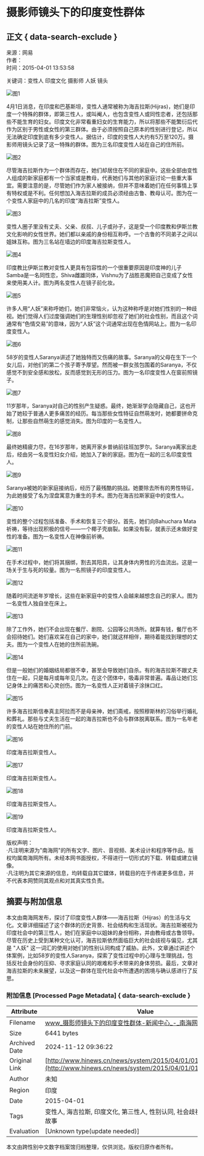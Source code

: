 # 摄影师镜头下的印度变性群体

## 正文 { data-search-exclude }


来源：网易  
作者：  
时间：2015-04-01 13:53:58  

关键词：变性人 印度文化 摄影师 人妖 镜头  

![图1](http://www.hinews.cn/news/images/d_xux.jpg)

4月1日消息，在印度和巴基斯坦，变性人通常被称为海吉拉斯(Hijras)，她们是印度一个特殊的群体，即第三性人，或叫阉人，也包含变性人或同性恋者，还包括那些不能生育的妇女。印度文化非常看重妇女的生育能力，所以将那些不能繁衍后代作为区别于男性或女性的第三群体。由于必须按照自己原本的性别进行登记，所以无法确定印度到底有多少变性人。据估计，印度的变性人大约有5万至120万。摄影师用镜头记录了这一特殊的群体。图为三名印度变性人站在自己的住所前。

![图2](http://www.hinews.cn/pic/0/17/12/57/17125755_924045.jpg)

尽管海吉拉斯作为一个群体而存在，她们却居住在不同的家庭中。这些全部由变性人组成的新家庭都有一个当家或是教母，代表她们与其他的家庭讨论一些重大事宜。需要注意的是，尽管她们作为家人被接纳，但并不意味着她们在任何事情上享有特权或是不利。任何想加入海吉拉斯的成员必须经由古鲁、教母认可。图为在一个变性人家庭中的几名的印度“海吉拉斯”变性人。

![图3](http://www.hinews.cn/pic/0/17/12/57/17125756_177585.jpg)

变性人圈子里没有丈夫、父亲、叔叔、儿子或孙子，这是受一个印度教和伊斯兰教文化影响的女性世界。她们都以亲戚的身份相互称呼。一个古鲁的不同弟子之间以姐妹互称。图为三名站在墙边的印度海吉拉斯变性人。

![图4](http://www.hinews.cn/pic/0/17/12/57/17125757_732146.jpg)

印度教比伊斯兰教对变性人更具有包容性的一个很重要原因是印度神的儿子Samba是一名同性恋，Shiva雌雄同体，Vishnu为了战胜恶魔把自己变成了女性来使用美人计。图为两名变性人在镜子前化妆。

![图5](http://www.hinews.cn/pic/0/17/12/57/17125758_968746.jpg)

许多人用“人妖”来称呼她们，她们非常恼火，认为这种称呼是对她们性别的一种歧视。她们觉得人们过度强调她们的生理性别却忽视了她们的社会性别，而且这个词通常有“色情交易”的意味，因为“人妖”这个词通常出现在色情网站上。图为一名印度变性人。

![图6](http://www.hinews.cn/pic/0/17/12/57/17125759_314685.jpg)

58岁的变性人Saranya讲述了她独特而又伤痛的故事。Saranya的父母在生下一个女儿后，对他们的第二个孩子寄予厚望。然而被一群女孩包围着的Saranya，不仅感觉不到安全感和放松，反而感觉到无形的压力。图为一名印度变性人在窗前照镜子。

![图7](http://www.hinews.cn/pic/0/17/12/57/17125760_628695.jpg)

11岁那年，Saranya对自己的性别产生疑惑。最终，她渐渐学会隐藏自己，这也开始了她较于普通人更多痛苦的经历。每当那些女性特征自然萌发时，她都要拼命克制，让那些自然萌生的感觉消失。图为印度的一名变性人。

![图8](http://www.hinews.cn/pic/0/17/12/57/17125761_994056.jpg)

最终她精疲力尽，在16岁那年，她离开家乡普纳前往班加罗尔。Saranya离家出走后，经由另一名变性妇女介绍，她加入了新的家庭。图为在一起的三名印度变性人。

![图9](http://www.hinews.cn/pic/0/17/12/57/17125762_445486.jpg)

Saranya被她的新家庭接纳后，经历了最残酷的挑战。她要除去所有的男性特征，为此她接受了名为涅盘寓意为重生的手术。图为在海吉拉斯家庭中的变性人。

![图10](http://www.hinews.cn/pic/0/17/12/57/17125763_512661.jpg)

变性的整个过程包括准备、手术和恢复三个部分。首先，她们向Bahuchara Mata祈祷，等待出现积极的信号——一个椰子壳崩裂。如果没有裂，就表示还未做好变性的准备。图为一名变性人在神像前祈祷。

![图11](http://www.hinews.cn/pic/0/17/12/57/17125764_999471.jpg)

在手术过程中，她们将其捆绑，割去其阳具，让其身体内男性的污血流出。这是一场关于生与死的较量。图为一名照镜子的印度变性人。

![图12](http://www.hinews.cn/pic/0/17/12/57/17125765_567371.jpg)

随着时间流逝年岁增长，这些在新家庭中的变性人会越来越想念自己的家人。图为一名变性人独自坐在床上。

![图13](http://www.hinews.cn/pic/0/17/12/57/17125766_386367.jpg)

除了工作外，她们不会出现在餐厅、剧院、公园等公共场所。就算有钱，餐厅也不会招待她们。她们喜欢呆在自己的家中，她们就这样相伴，期待着能找到理想的丈夫。图为一个变性人在她的住所前洗碗。

![图14](http://www.hinews.cn/pic/0/17/12/57/17125767_984881.jpg)

但是一般她们的婚姻结局都很不幸，甚至会导致她们自杀。有的海吉拉斯不跟丈夫住在一起，只是每月或每年见几次。在这个团体中，吸毒非常普遍。毒品让她们忘记身体上的痛苦和心灵创伤。图为一名变性人正对着镜子涂抹口红。

![图15](http://www.hinews.cn/pic/0/17/12/57/17125768_677900.jpg)

许多海吉拉斯信奉真主阿拉而不是母亲神，她们斋戒，按照穆斯林的习俗举行婚礼和葬礼。那些与丈夫生活在一起的海吉拉斯也不会与群体脱离联系。图为一名年老的变性人站在她住所的门前。

![图16](http://www.hinews.cn/pic/0/17/12/57/17125769_252339.jpg)

印度海吉拉斯变性人。

![图17](http://www.hinews.cn/pic/0/17/12/57/17125770_950579.jpg)

印度海吉拉斯变性人。

![图18](http://www.hinews.cn/pic/0/17/12/57/17125771_774861.jpg)

印度海吉拉斯变性人。

![图19](http://www.hinews.cn/pic/0/17/12/57/17125772_113260.jpg)

印度海吉拉斯变性人。

版权声明：  
·凡注明来源为"南海网"的所有文字、图片、音视频、美术设计和程序等作品，版权均属南海网所有。未经本网书面授权，不得进行一切形式的下载、转载或建立镜像。  
·凡注明为其它来源的信息，均转载自其它媒体，转载目的在于传递更多信息，并不代表本网赞同其观点和对其真实性负责。

## 摘要与附加信息

<!-- tcd_abstract -->
本文由南海网发布，探讨了印度变性人群体——海吉拉斯（Hijras）的生活与文化。文章详细描述了这个群体的历史背景、社会结构和生活现状。海吉拉斯被视为印度社会中的第三性人，她们在家庭中以姐妹的身份相称，并由教母或古鲁领导。尽管在历史上受到某种文化认可，海吉拉斯依然面临巨大的社会歧视与偏见，尤其是 "人妖" 这一词汇的使用对她们的性别认同构成了威胁。此外，文章通过讲述个体案例，比如58岁的变性人Saranya，探索了变性过程中的心理与生理挑战，包括反社会身份的压抑、寻求家庭认同的艰难和手术带来的身体劳损。最后，文章对海吉拉斯的未来展望，以及这一群体在现代社会中所遭遇的困境与确认感进行了反思。
<!-- tcd_abstract_end -->

### 附加信息 [Processed Page Metadata] { data-search-exclude }

| Attribute       | Value                                  |
|-----------------|----------------------------------------|
| Filename        | www_摄影师镜头下的印度变性群体-新闻中心_-_南海网.md                             |
| Size            | 6441 bytes                           |
| Archived Date   | 2024-11-12 09:36:22                             |
| Original Link   | [http://www.hinews.cn/news/system/2015/04/01/017447396.shtml](http://www.hinews.cn/news/system/2015/04/01/017447396.shtml)                       |
| Author          | 未知                               |
| Region          | 印度                               |
| Date            | 2015-04-01                                 |
| Tags            | 变性人, 海吉拉斯, 印度文化, 第三性人, 性别认同, 社会歧视, 摄影记录, 个人故事                                 |
| Evaluation            | [Unknown type(update needed)]                                 |
<!-- tcd_table_end -->

本文由跨性别中文数字档案馆归档整理，仅供浏览。版权归原作者所有。
